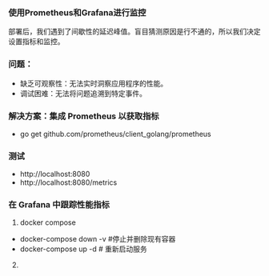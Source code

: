 
### 使用Prometheus和Grafana进行监控
部署后，我们遇到了间歇性的延迟峰值。盲目猜测原因是行不通的，所以我们决定设置指标和监控。

### 问题：
- 缺乏可观察性：无法实时洞察应用程序的性能。
- 调试困难：无法将问题追溯到特定事件。

### 解决方案：集成 Prometheus 以获取指标

- go get github.com/prometheus/client_golang/prometheus


### 测试
- http://localhost:8080
- http://localhost:8080/metrics


### 在 Grafana 中跟踪性能指标

1. docker compose
- docker-compose down -v  #停止并删除现有容器
- docker-compose up -d  # 重新启动服务

2. 